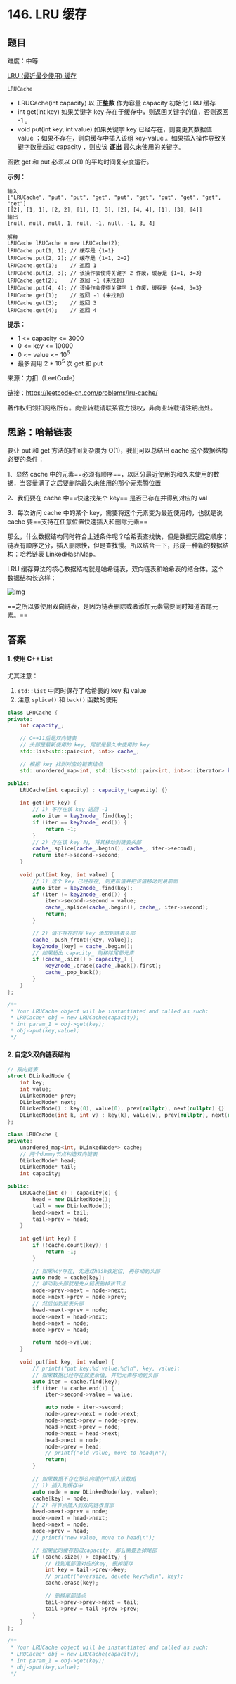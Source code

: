# 146. LRU 缓存

## 题目

难度：中等

<a href="https://baike.baidu.com/item/LRU">LRU (最近最少使用) 缓存</a>

<code>LRUCache</code>

* LRUCache(int capacity) 以 **正整数** 作为容量 capacity 初始化 LRU 缓存
* int get(int key) 如果关键字 key 存在于缓存中，则返回关键字的值，否则返回 -1 。
* void put(int key, int value) 如果关键字 key 已经存在，则变更其数据值 value ；如果不存在，则向缓存中插入该组 key-value 。如果插入操作导致关键字数量超过 capacity ，则应该 **逐出** 最久未使用的关键字。

函数 get 和 put 必须以 O(1) 的平均时间复杂度运行。



**示例：**

```
输入
["LRUCache", "put", "put", "get", "put", "get", "put", "get", "get", "get"]
[[2], [1, 1], [2, 2], [1], [3, 3], [2], [4, 4], [1], [3], [4]]
输出
[null, null, null, 1, null, -1, null, -1, 3, 4]

解释
LRUCache lRUCache = new LRUCache(2);
lRUCache.put(1, 1); // 缓存是 {1=1}
lRUCache.put(2, 2); // 缓存是 {1=1, 2=2}
lRUCache.get(1);    // 返回 1
lRUCache.put(3, 3); // 该操作会使得关键字 2 作废，缓存是 {1=1, 3=3}
lRUCache.get(2);    // 返回 -1 (未找到)
lRUCache.put(4, 4); // 该操作会使得关键字 1 作废，缓存是 {4=4, 3=3}
lRUCache.get(1);    // 返回 -1 (未找到)
lRUCache.get(3);    // 返回 3
lRUCache.get(4);    // 返回 4

```

**提示：**

* 1 <= capacity <= 3000
* 0 <= key <= 10000
* 0 <= value <= 10<sup>5</sup>
* 最多调用 2 * 10<sup>5</sup> 次 get 和 put

来源：力扣（LeetCode）

链接：https://leetcode-cn.com/problems/lru-cache/

著作权归领扣网络所有。商业转载请联系官方授权，非商业转载请注明出处。

## 思路：哈希链表

要让 put 和 get 方法的时间复杂度为 O(1)，我们可以总结出 cache 这个数据结构必要的条件：

1、显然 cache 中的元素==必须有顺序==，以区分最近使用的和久未使用的数据，当容量满了之后要删除最久未使用的那个元素腾位置

2、我们要在 cache 中==快速找某个 key== 是否已存在并得到对应的 val

3、每次访问 cache 中的某个 key，需要将这个元素变为最近使用的，也就是说 cache 要==支持在任意位置快速插入和删除元素==

那么，什么数据结构同时符合上述条件呢？哈希表查找快，但是数据无固定顺序；链表有顺序之分，插入删除快，但是查找慢。所以结合一下，形成一种新的数据结构：哈希链表 LinkedHashMap。

LRU 缓存算法的核心数据结构就是哈希链表，双向链表和哈希表的结合体。这个数据结构长这样：

![img](image/1647580694-NAtygG-4.jpg)

==之所以要使用双向链表，是因为链表删除或者添加元素需要同时知道首尾元素。==

## 答案

#### 1. 使用 C++ List

尤其注意：

1. `std::list` 中同时保存了哈希表的 key 和 value
2. 注意 `splice()` 和 `back()` 函数的使用

```c++
class LRUCache {
private:
    int capacity_;

    // C++11后是双向链表
    // 头部是最新使用的 key, 尾部是最久未使用的 key
    std::list<std::pair<int, int>> cache_;

    // 根据 key 找到对应的链表结点
    std::unordered_map<int, std::list<std::pair<int, int>>::iterator> key2node_;

public:
    LRUCache(int capacity) : capacity_(capacity) {}
    
    int get(int key) {
        // 1) 不存在该 key 返回 -1
        auto iter = key2node_.find(key);
        if (iter == key2node_.end()) {
            return -1;
        }
        // 2) 存在该 key 时, 将其移动到链表头部
        cache_.splice(cache_.begin(), cache_, iter->second);
        return iter->second->second;
    }
    
    void put(int key, int value) {
        // 1) 这个 key 已经存在, 则更新值并把该值移动到最前面
        auto iter = key2node_.find(key);
        if (iter != key2node_.end()) {
            iter->second->second = value;
            cache_.splice(cache_.begin(), cache_, iter->second);
            return;
        }

        // 2) 值不存在时将 key 添加到链表头部
        cache_.push_front({key, value});
        key2node_[key] = cache_.begin();
        // 如果超出 capacity_ 则移除尾部元素
        if (cache_.size() > capacity_) {
            key2node_.erase(cache_.back().first);
            cache_.pop_back();
        }
    }
};

/**
 * Your LRUCache object will be instantiated and called as such:
 * LRUCache* obj = new LRUCache(capacity);
 * int param_1 = obj->get(key);
 * obj->put(key,value);
 */
```

#### 2. 自定义双向链表结构

```c++
// 双向链表
struct DLinkedNode {
    int key;
    int value;
    DLinkedNode* prev;
    DLinkedNode* next;
    DLinkedNode() : key(0), value(0), prev(nullptr), next(nullptr) {}
    DLinkedNode(int k, int v) : key(k), value(v), prev(nullptr), next(nullptr) {}
};

class LRUCache {
private:
    unordered_map<int, DLinkedNode*> cache;
    // 两个dummy节点构造双向链表
    DLinkedNode* head;
    DLinkedNode* tail;
    int capacity;

public:
    LRUCache(int c) : capacity(c) {
        head = new DLinkedNode();
        tail = new DLinkedNode();
        head->next = tail;
        tail->prev = head;
    }
    
    int get(int key) {
        if (!cache.count(key)) {
            return -1;
        }

        // 如果key存在, 先通过hash表定位, 再移动到头部
        auto node = cache[key];
        // 移动到头部就是先从链表删掉该节点
        node->prev->next = node->next;
        node->next->prev = node->prev;
        // 然后加到链表头部
        head->next->prev = node;
        node->next = head->next;
        head->next = node;
        node->prev = head;

        return node->value;
    }
    
    void put(int key, int value) {
        // printf("put key:%d value:%d\n", key, value);
        // 如果数据已经存在就更新值, 并把元素移动到头部
        auto iter = cache.find(key);
        if (iter != cache.end()) {
            iter->second->value = value;

            auto node = iter->second;
            node->prev->next = node->next;
            node->next->prev = node->prev;
            head->next->prev = node;
            node->next = head->next;
            head->next = node;
            node->prev = head;
            // printf("old value, move to head\n");
            return;
        }

        // 如果数据不存在那么向缓存中插入该数组
        // 1) 插入到缓存中
        auto node = new DLinkedNode(key, value);
        cache[key] = node;
        // 2) 将节点插入到双向链表首部
        head->next->prev = node;
        node->next = head->next;
        head->next = node;
        node->prev = head;
        // printf("new value, move to head\n");

        // 如果此时缓存超过capacity, 那么需要丢掉尾部
        if (cache.size() > capacity) {
            // 找到尾部值对应的key, 删掉缓存
            int key = tail->prev->key;
            // printf("oversize, delete key:%d\n", key);
            cache.erase(key);

            // 删掉尾部结点
            tail->prev->prev->next = tail;
            tail->prev = tail->prev->prev;
        }
    }
};

/**
 * Your LRUCache object will be instantiated and called as such:
 * LRUCache* obj = new LRUCache(capacity);
 * int param_1 = obj->get(key);
 * obj->put(key,value);
 */
```